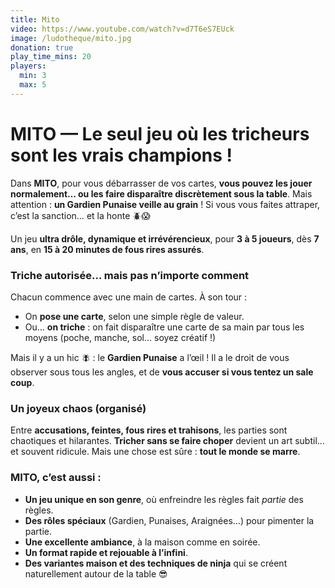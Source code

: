 ```yaml
---
title: Mito
video: https://www.youtube.com/watch?v=d7T6eS7EUck
image: /ludotheque/mito.jpg
donation: true
play_time_mins: 20
players:
  min: 3
  max: 5
---
```


# **MITO — Le seul jeu où les tricheurs sont les vrais champions !**

Dans **MITO**, pour vous débarrasser de vos cartes, **vous pouvez les jouer normalement… ou les faire disparaître discrètement sous la table**. Mais attention : **un Gardien Punaise veille au grain** ! Si vous vous faites attraper, c’est la sanction… et la honte 🪲😱

Un jeu **ultra drôle, dynamique et irrévérencieux**, pour **3 à 5 joueurs**, dès **7 ans**, en **15 à 20 minutes de fous rires assurés**.

### Triche autorisée… mais pas n’importe comment

Chacun commence avec une main de cartes. À son tour :

- On **pose une carte**, selon une simple règle de valeur.
- Ou… **on triche** : on fait disparaître une carte de sa main par tous les moyens (poche, manche, sol… soyez créatif !)

Mais il y a un hic 🪰 : le **Gardien Punaise** a l’œil ! Il a le droit de vous observer sous tous les angles, et de **vous accuser si vous tentez un sale coup**.

### Un joyeux chaos (organisé)

Entre **accusations, feintes, fous rires et trahisons**, les parties sont chaotiques et hilarantes. **Tricher sans se faire choper** devient un art subtil… et souvent ridicule. Mais une chose est sûre : **tout le monde se marre**.

### MITO, c’est aussi :

- **Un jeu unique en son genre**, où enfreindre les règles fait *partie* des règles.
- **Des rôles spéciaux** (Gardien, Punaises, Araignées…) pour pimenter la partie.
- **Une excellente ambiance**, à la maison comme en soirée.
- **Un format rapide et rejouable à l’infini**.
- **Des variantes maison et des techniques de ninja** qui se créent naturellement autour de la table 😎
